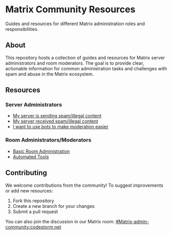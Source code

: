 # Matrix Community Resources

Guides and resources for different Matrix administration roles and responsibilities.

## About

This repository hosts a collection of guides and resources for Matrix server administrators and room moderators. The goal is to provide clear, actionable information for common administration tasks and challenges with spam and abuse in the Matrix ecosystem.

## Resources

### Server Administrators
- [My server is sending spam/illegal content](https://matrix-community-help.codestorm.net/sending-server-admin.html)
- [My server received spam/illegal content](https://matrix-community-help.codestorm.net/receiving-server-admin.html)
- [I want to use bots to make moderation easier](https://matrix-community-help.codestorm.net/moderation-bots.html)

### Room Administrators/Moderators
- [Basic Room Administration](https://matrix-community-help.codestorm.net/room-admins.html)
- [Automated Tools](https://matrix-community-help.codestorm.net/automated-tools.html)

## Contributing

We welcome contributions from the community! To suggest improvements or add new resources:

1. Fork this repository
2. Create a new branch for your changes
3. Submit a pull request

You can also join the discussion in our Matrix room: [#Matrix-admin-community:codestorm.net](https://matrix.to/#/#Matrix-admin-community:codestorm.net)
